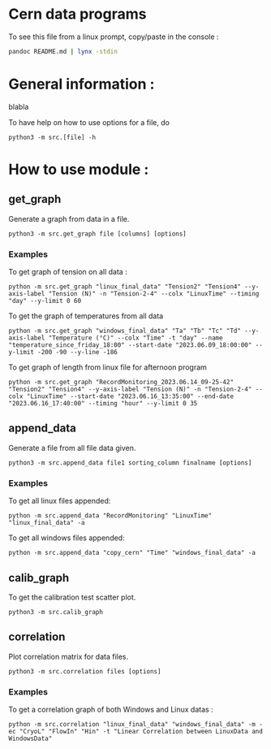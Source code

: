 # Cern data programs

To see this file from a linux prompt, copy/paste in the console :


````sh
pandoc README.md | lynx -stdin
````

# General information :

blabla

To have help on how to use options for a file, do
````shell
python3 -m src.[file] -h
````

# How to use module :

## get_graph
Generate a graph from data in a file.
````shell
python3 -m src.get_graph file [columns] [options]
````
### Examples
To get graph of tension on all data : 
````shell
python -m src.get_graph "linux_final_data" "Tension2" "Tension4" --y-axis-label "Tension (N)" -n "Tension-2-4" --colx "LinuxTime" --timing "day" --y-limit 0 60
````
To get the graph of temperatures from all data
````shell
python -m src.get_graph "windows_final_data" "Ta" "Tb" "Tc" "Td" --y-axis-label "Temperature (°C)" --colx "Time" -t "day" --name "temperature_since_friday_18:00" --start-date "2023.06.09_18:00:00" --y-limit -200 -90 --y-line -186
````
To get graph of length from linux file for afternoon program
````shell
python -m src.get_graph "RecordMonitoring_2023.06.14_09-25-42" "Tension2" "Tension4" --y-axis-label "Tension (N)" -n "Tension-2-4" --colx "LinuxTime" --start-date "2023.06.16_13:35:00" --end-date "2023.06.16_17:40:00" --timing "hour" --y-limit 0 35
````

## append_data
Generate a file from all file data given.
````shell
python3 -m src.append_data file1 sorting_column finalname [options]
````

### Examples
To get all linux files appended:
````shell
python -m src.append_data "RecordMonitoring" "LinuxTime" "linux_final_data" -a
````
To get all windows files appended:
````shell
python -m src.append_data "copy_cern" "Time" "windows_final_data" -a
````

## calib_graph
To get the calibration test scatter plot.
````shell
python3 -m src.calib_graph
````

## correlation
Plot correlation matrix for data files.
````shell
python3 -m src.correlation files [options]
````

### Examples
To get a correlation graph of both Windows and Linux datas :
````shell
python -m src.correlation "linux_final_data" "windows_final_data" -m -ec "CryoL" "FlowIn" "Hin" -t "Linear Correlation between LinuxData and WindowsData"
````